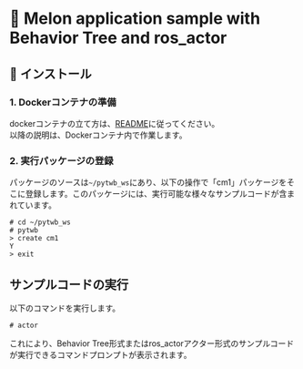 # 🍈 Melon application sample with Behavior Tree and ros_actor

## 🚀 インストール

### 1. Dockerコンテナの準備

dockerコンテナの立て方は、[README](../README.md)に従ってください。<br>
以降の説明は、Dockerコンテナ内で作業します。

### 2. 実行パッケージの登録

パッケージのソースは`~/pytwb_ws`にあり、以下の操作で「cm1」パッケージをそこに登録します。このパッケージには、実行可能な様々なサンプルコードが含まれています。

```
# cd ~/pytwb_ws
# pytwb
> create cm1
Y
> exit
```

## サンプルコードの実行

以下のコマンドを実行します。

```
# actor
```

これにより、Behavior Tree形式またはros_actorアクター形式のサンプルコードが実行できるコマンドプロンプトが表示されます。







